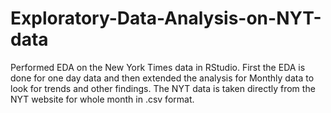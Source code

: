 # Exploratory-Data-Analysis-on-NYT-data
Performed EDA on the New York Times data in RStudio. First the EDA is done for one day data and then extended the analysis for Monthly data to look for trends and other findings. The NYT data is taken directly from the NYT website for whole month in .csv format.
